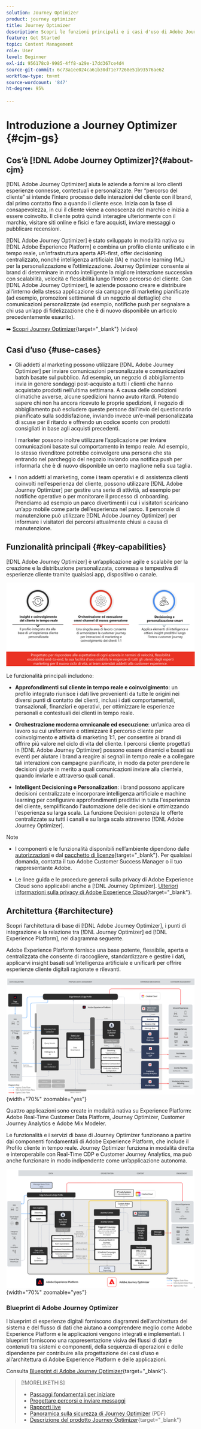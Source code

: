```yaml
---
solution: Journey Optimizer
product: journey optimizer
title: Journey Optimizer
description: Scopri le funzioni principali e i casi d'uso di Adobe Journey Optimizer
feature: Get Started
topic: Content Management
role: User
level: Beginner
exl-id: 956178c0-9985-4ff8-a29e-17dd367ce4d4
source-git-commit: 6c73a1ee024ca61b30d71e77268e51b93576ae62
workflow-type: tm+mt
source-wordcount: '847'
ht-degree: 95%

---
```


# Introduzione a Journey Optimizer {#cjm-gs}

## Cos’è [!DNL Adobe Journey Optimizer]?{#about-cjm}

[!DNL Adobe Journey Optimizer] aiuta le aziende a fornire ai loro clienti esperienze connesse, contestuali e personalizzate. Per “percorso del cliente” si intende l’intero processo delle interazioni del cliente con il brand, dal primo contatto fino a quando il cliente esce. Inizia con la fase di consapevolezza, in cui il cliente viene a conoscenza del marchio e inizia a essere coinvolto. Il cliente potrà quindi interagire ulteriormente con il marchio, visitare siti online e fisici e fare acquisti, inviare messaggi o pubblicare recensioni.

[!DNL Adobe Journey Optimizer] è stato sviluppato in modalità nativa su [!DNL Adobe Experience Platform] e combina un profilo cliente unificato e in tempo reale, un’infrastruttura aperta API-first, offer decisioning centralizzato, nonché intelligenza artificiale (IA) e machine learning (ML) per la personalizzazione e l’ottimizzazione. Journey Optimizer consente ai brand di determinare in modo intelligente la migliore interazione successiva con scalabilità, velocità e flessibilità lungo l’intero percorso del cliente. Con [!DNL Adobe Journey Optimizer], le aziende possono creare e distribuire all’interno della stessa applicazione sia campagne di marketing pianificate (ad esempio, promozioni settimanali di un negozio al dettaglio) che comunicazioni personalizzate (ad esempio, notifiche push per segnalare a chi usa un’app di fidelizzazione che è di nuovo disponibile un articolo precedentemente esaurito).

➡️ [Scopri Journey Optimizer](https://experienceleague.adobe.com/docs/journey-optimizer-learn/tutorials/introduction-to-journey-optimizer/introduction.html?lang=it){target="_blank"} (video)


<!-- Use [!DNL Adobe Journey Optimizer] to build multi-step customer journeys that initiate a sequence of interactions, offers, and messages across channels in real time. This approach ensures customers are engaged at the optimal moments based on their actions and relevant business signals. Learn how to build journeys in [this section](../building-journeys/journey-gs.md).

You can also create audience-based campaigns to send messages.-->


## Casi d’uso {#use-cases}

* Gli addetti al marketing possono utilizzare [!DNL Adobe Journey Optimizer] per inviare comunicazioni personalizzate e comunicazioni batch basate sul pubblico. Ad esempio, un negozio di abbigliamento invia in genere sondaggi post-acquisto a tutti i clienti che hanno acquistato prodotti nell’ultima settimana. A causa delle condizioni climatiche avverse, alcune spedizioni hanno avuto ritardi. Potendo sapere chi non ha ancora ricevuto le proprie spedizioni, il negozio di abbigliamento può escludere queste persone dall’invio del questionario pianificato sulla soddisfazione, inviando invece un’e-mail personalizzata di scuse per il ritardo e offrendo un codice sconto con prodotti consigliati in base agli acquisti precedenti.

  I marketer possono inoltre utilizzare l’applicazione per inviare comunicazioni basate sul comportamento in tempo reale. Ad esempio, lo stesso rivenditore potrebbe coinvolgere una persona che sta entrando nel parcheggio del negozio inviando una notifica push per informarla che è di nuovo disponibile un certo maglione nella sua taglia.

* I non addetti al marketing, come i team operativi e di assistenza clienti coinvolti nell’esperienza del cliente, possono utilizzare [!DNL Adobe Journey Optimizer] per gestire una serie di attività, ad esempio per notifiche operative o per monitorare il processo di onboarding. Prendiamo ad esempio un parco divertimenti i cui i visitatori scaricano un’app mobile come parte dell’esperienza nel parco. Il personale di manutenzione può utilizzare [!DNL Adobe Journey Optimizer] per informare i visitatori dei percorsi attualmente chiusi a causa di manutenzione.

## Funzionalità principali {#key-capabilities}

[!DNL Adobe Journey Optimizer] è un’applicazione agile e scalabile per la creazione e la distribuzione personalizzata, connessa e tempestiva di esperienze cliente tramite qualsiasi app, dispositivo o canale.

![](assets/ajo-capabilities.png)

Le funzionalità principali includono:

* **Approfondimenti sul cliente in tempo reale e coinvolgimento**: un profilo integrato riunisce i dati live provenienti da tutte le origini nei diversi punti di contatto dei clienti, inclusi i dati comportamentali, transazionali, finanziari e operativi, per ottimizzare le esperienze personali e contestuali dei clienti in tempo reale.

* **Orchestrazione moderna omnicanale ed esecuzione**: un’unica area di lavoro su cui uniformare e ottimizzare il percorso cliente per coinvolgimento e attività di marketing 1:1, per consentire ai brand di offrire più valore nel ciclo di vita del cliente. I percorsi cliente progettati in [!DNL Adobe Journey Optimizer] possono essere dinamici e basati su eventi per aiutare i brand a reagire ai segnali in tempo reale e a collegare tali interazioni con campagne pianificate, in modo da poter prendere le decisioni giuste in merito a quali comunicazioni inviare alla clientela, quando inviarle e attraverso quali canali.

* **Intelligent Decisioning e Personalization**: i brand possono applicare decisioni centralizzate e incorporare intelligenza artificiale e machine learning per configurare approfondimenti predittivi in tutta l&#39;esperienza del cliente, semplificando l&#39;automazione delle decisioni e ottimizzando l&#39;esperienza su larga scala. La funzione Decisioni potenzia le offerte centralizzate su tutti i canali e su larga scala attraverso [!DNL Adobe Journey Optimizer].


>[!NOTE]
>
>* I componenti e le funzionalità disponibili nell’ambiente dipendono dalle [autorizzazioni](../administration/permissions.md) e dal [pacchetto di licenze](https://helpx.adobe.com/it/legal/product-descriptions/adobe-journey-optimizer.html){target="_blank"}. Per qualsiasi domanda, contatta il tuo Adobe Customer Success Manager o il tuo rappresentante Adobe.
>
>* Le linee guida e le procedure generali sulla privacy di Adobe Experience Cloud sono applicabili anche a [!DNL Journey Optimizer]. [Ulteriori informazioni sulla privacy di Adobe Experience Cloud](https://www.adobe.com/it/privacy/experience-cloud.html){target="_blank"}.


## Architettura {#architecture}

Scopri l’architettura di base di [!DNL Adobe Journey Optimizer], i punti di integrazione e la relazione tra [!DNL Journey Optimizer] ed [!DNL Experience Platform], nel diagramma seguente.

Adobe Experience Platform fornisce una base potente, flessibile, aperta e centralizzata che consente di raccogliere, standardizzare e gestire i dati, applicarvi insight basati sull’intelligenza artificiale e unificarli per offrire esperienze cliente digitali ragionate e rilevanti.

![](assets/ajo-aep-architecture-diagram.png){width="70%" zoomable="yes"}

Quattro applicazioni sono create in modalità nativa su Experience Platform: Adobe Real-Time Customer Data Platform, Journey Optimizer, Customer Journey Analytics e Adobe Mix Modeler.

Le funzionalità e i servizi di base di Journey Optimizer funzionano a partire dai componenti fondamentali di Adobe Experience Platform, che include il Profilo cliente in tempo reale. Journey Optimizer funziona in modalità diretta e interoperabile con Real-Time CDP e Customer Journey Analytics, ma può anche funzionare in modo indipendente come un’applicazione autonoma.

![](assets/ajo-architecture-diagram.png){width="70%" zoomable="yes"}


### Blueprint di Adobe Journey Optimizer

I blueprint di esperienze digitali forniscono diagrammi dell’architettura del sistema e del flusso di dati che aiutano a comprendere meglio come Adobe Experience Platform e le applicazioni vengono integrati e implementati. I blueprint forniscono una rappresentazione visiva dei flussi di dati e contenuti tra sistemi e componenti, della sequenza di operazioni e delle dipendenze per contribuire alla progettazione dei casi d’uso e all’architettura di Adobe Experience Platform e delle applicazioni.

Consulta [Blueprint di Adobe Journey Optimizer](https://experienceleague.adobe.com/it/docs/blueprints-learn/architecture/customer-journeys/journey-optimizer/journey-optimizer-overview){target="_blank"}.


>[!MORELIKETHIS]
>
>* [Passaggi fondamentali per iniziare](quick-start.md)
>* [Progettare percorsi e inviare messaggi](../building-journeys/journey-gs.md)
>* [Rapporti live](../reports/live-report.md)
>* [Panoramica sulla sicurezza di Journey Optimizer](https://www.adobe.com/content/dam/cc/en/security/pdfs/AJO_SecurityOverview.pdf) (PDF)
>* [Descrizione del prodotto Journey Optimizer](https://helpx.adobe.com/it/legal/product-descriptions/adobe-journey-optimizer.html){target="_blank"}
